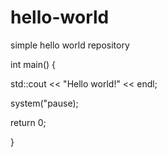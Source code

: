 # hello-world
simple hello world repository


int main() {

  std::cout << "Hello world!" << endl;
  
  system("pause);
  
  return 0;

}
